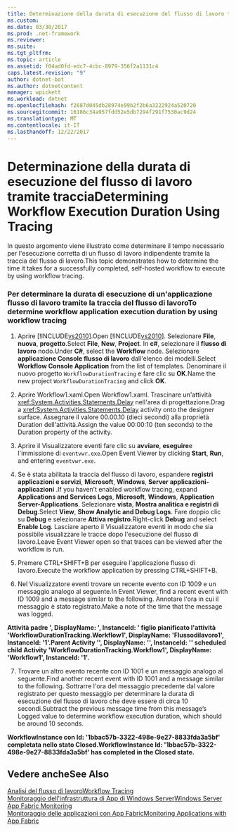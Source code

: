 ```yaml
---
title: Determinazione della durata di esecuzione del flusso di lavoro tramite traccia
ms.custom: 
ms.date: 03/30/2017
ms.prod: .net-framework
ms.reviewer: 
ms.suite: 
ms.tgt_pltfrm: 
ms.topic: article
ms.assetid: f04ad0fd-edc7-4cbc-8979-356f2a1131c4
caps.latest.revision: "9"
author: dotnet-bot
ms.author: dotnetcontent
manager: wpickett
ms.workload: dotnet
ms.openlocfilehash: f2687d045db28974e99b2f2b6a3222924a520720
ms.sourcegitcommit: 16186c34a957fdd52e5db7294f291f7530ac9d24
ms.translationtype: MT
ms.contentlocale: it-IT
ms.lasthandoff: 12/22/2017
---
```

# <a name="determining-workflow-execution-duration-using-tracing"></a><span data-ttu-id="88c2a-102">Determinazione della durata di esecuzione del flusso di lavoro tramite traccia</span><span class="sxs-lookup"><span data-stu-id="88c2a-102">Determining Workflow Execution Duration Using Tracing</span></span>
<span data-ttu-id="88c2a-103">In questo argomento viene illustrato come determinare il tempo necessario per l'esecuzione corretta di un flusso di lavoro indipendente tramite la traccia del flusso di lavoro.</span><span class="sxs-lookup"><span data-stu-id="88c2a-103">This topic demonstrates how to determine the time it takes for a successfully completed, self-hosted workflow to execute by using workflow tracing.</span></span>  
  
### <a name="to-determine-workflow-application-execution-duration-by-using-workflow-tracing"></a><span data-ttu-id="88c2a-104">Per determinare la durata di esecuzione di un'applicazione flusso di lavoro tramite la traccia del flusso di lavoro</span><span class="sxs-lookup"><span data-stu-id="88c2a-104">To determine workflow application execution duration by using workflow tracing</span></span>  
  
1.  <span data-ttu-id="88c2a-105">Aprire [!INCLUDE[vs2010](../../../includes/vs2010-md.md)].</span><span class="sxs-lookup"><span data-stu-id="88c2a-105">Open [!INCLUDE[vs2010](../../../includes/vs2010-md.md)].</span></span>  <span data-ttu-id="88c2a-106">Selezionare **File**, **nuova**, **progetto**.</span><span class="sxs-lookup"><span data-stu-id="88c2a-106">Select **File**, **New**, **Project**.</span></span>  <span data-ttu-id="88c2a-107">In **c#**, selezionare il **flusso di lavoro** nodo.</span><span class="sxs-lookup"><span data-stu-id="88c2a-107">Under **C#**, select the **Workflow** node.</span></span>  <span data-ttu-id="88c2a-108">Selezionare **applicazione Console flusso di lavoro** dall'elenco dei modelli.</span><span class="sxs-lookup"><span data-stu-id="88c2a-108">Select **Workflow Console Application** from the list of templates.</span></span>  <span data-ttu-id="88c2a-109">Denominare il nuovo progetto `WorkflowDurationTracing` e fare clic su **OK**.</span><span class="sxs-lookup"><span data-stu-id="88c2a-109">Name the new project `WorkflowDurationTracing` and click **OK**.</span></span>  
  
2.  <span data-ttu-id="88c2a-110">Aprire Workflow1.xaml.</span><span class="sxs-lookup"><span data-stu-id="88c2a-110">Open Workflow1.xaml.</span></span>  <span data-ttu-id="88c2a-111">Trascinare un'attività <xref:System.Activities.Statements.Delay> nell'area di progettazione.</span><span class="sxs-lookup"><span data-stu-id="88c2a-111">Drag a <xref:System.Activities.Statements.Delay> activity onto the designer surface.</span></span> <span data-ttu-id="88c2a-112">Assegnare il valore 00.00.10 (dieci secondi) alla proprietà Duration dell'attività.</span><span class="sxs-lookup"><span data-stu-id="88c2a-112">Assign the value 00:00:10 (ten seconds) to the Duration property of the activity.</span></span>  
  
3.  <span data-ttu-id="88c2a-113">Aprire il Visualizzatore eventi fare clic su **avviare**, **eseguire**e l'immissione di `eventvwr.exe`.</span><span class="sxs-lookup"><span data-stu-id="88c2a-113">Open Event Viewer by clicking **Start**, **Run**, and entering `eventvwr.exe`.</span></span>  
  
4.  <span data-ttu-id="88c2a-114">Se è stata abilitata la traccia del flusso di lavoro, espandere **registri applicazioni e servizi**, **Microsoft**, **Windows**, **Server applicazioni-applicazioni** .</span><span class="sxs-lookup"><span data-stu-id="88c2a-114">If you haven’t enabled workflow tracing, expand **Applications and Services Logs**, **Microsoft**, **Windows**, **Application Server-Applications**.</span></span> <span data-ttu-id="88c2a-115">Selezionare **vista**, **Mostra analitica e registri di Debug**.</span><span class="sxs-lookup"><span data-stu-id="88c2a-115">Select **View**, **Show Analytic and Debug Logs**.</span></span> <span data-ttu-id="88c2a-116">Fare doppio clic su **Debug** e selezionare **Attiva registro**.</span><span class="sxs-lookup"><span data-stu-id="88c2a-116">Right-click **Debug** and select **Enable Log**.</span></span> <span data-ttu-id="88c2a-117">Lasciare aperto il Visualizzatore eventi in modo che sia possibile visualizzare le tracce dopo l'esecuzione del flusso di lavoro.</span><span class="sxs-lookup"><span data-stu-id="88c2a-117">Leave Event Viewer open so that traces can be viewed after the workflow is run.</span></span>  
  
5.  <span data-ttu-id="88c2a-118">Premere CTRL+SHIFT+B per eseguire l'applicazione flusso di lavoro.</span><span class="sxs-lookup"><span data-stu-id="88c2a-118">Execute the workflow application by pressing CTRL+SHIFT+B.</span></span>  
  
6.  <span data-ttu-id="88c2a-119">Nel Visualizzatore eventi trovare un recente evento con ID 1009 e un messaggio analogo al seguente.</span><span class="sxs-lookup"><span data-stu-id="88c2a-119">In Event Viewer, find a recent event with ID 1009 and a message similar to the following.</span></span> <span data-ttu-id="88c2a-120">Annotare l'ora in cui il messaggio è stato registrato.</span><span class="sxs-lookup"><span data-stu-id="88c2a-120">Make a note of the time that the message was logged.</span></span>  
  
 <span data-ttu-id="88c2a-121">**Attività padre ', DisplayName: ', InstanceId: ' figlio pianificato l'attività 'WorkflowDurationTracking.Workflow1', DisplayName: 'Flussodilavoro1', InstanceId: '1'.**</span><span class="sxs-lookup"><span data-stu-id="88c2a-121">**Parent Activity '', DisplayName: '', InstanceId: '' scheduled child Activity 'WorkflowDurationTracking.Workflow1', DisplayName: 'Workflow1', InstanceId: '1'.**</span></span>  
  
7.  <span data-ttu-id="88c2a-122">Trovare un altro evento recente con ID 1001 e un messaggio analogo al seguente.</span><span class="sxs-lookup"><span data-stu-id="88c2a-122">Find another recent event with ID 1001 and a message similar to the following.</span></span>  <span data-ttu-id="88c2a-123">Sottrarre l'ora del messaggio precedente dal valore registrato per questo messaggio per determinare la durata di esecuzione del flusso di lavoro che deve essere di circa 10 secondi.</span><span class="sxs-lookup"><span data-stu-id="88c2a-123">Subtract the previous message time from this message’s Logged value to determine workflow execution duration, which should be around 10 seconds.</span></span>  
  
 <span data-ttu-id="88c2a-124">**WorkflowInstance con Id: '1bbac57b-3322-498e-9e27-8833fda3a5bf' completata nello stato Closed.**</span><span class="sxs-lookup"><span data-stu-id="88c2a-124">**WorkflowInstance Id: '1bbac57b-3322-498e-9e27-8833fda3a5bf' has completed in the Closed state.**</span></span>  
  
## <a name="see-also"></a><span data-ttu-id="88c2a-125">Vedere anche</span><span class="sxs-lookup"><span data-stu-id="88c2a-125">See Also</span></span>  
 [<span data-ttu-id="88c2a-126">Analisi del flusso di lavoro</span><span class="sxs-lookup"><span data-stu-id="88c2a-126">Workflow Tracing</span></span>](../../../docs/framework/windows-workflow-foundation/workflow-tracing.md)  
 [<span data-ttu-id="88c2a-127">Monitoraggio dell'infrastruttura di App di Windows Server</span><span class="sxs-lookup"><span data-stu-id="88c2a-127">Windows Server App Fabric Monitoring</span></span>](http://go.microsoft.com/fwlink/?LinkId=201273)  
 [<span data-ttu-id="88c2a-128">Monitoraggio delle applicazioni con App Fabric</span><span class="sxs-lookup"><span data-stu-id="88c2a-128">Monitoring Applications with App Fabric</span></span>](http://go.microsoft.com/fwlink/?LinkId=201275)
